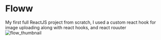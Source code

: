 # Floww
My first full ReactJS project from scratch, I used a custom react hook for image uploading along with react hooks, and react rouuter
![flow_thumbnail](https://user-images.githubusercontent.com/88985587/142953504-f51d0f58-c301-4ad5-86c2-99df71ef28a8.jpg)
